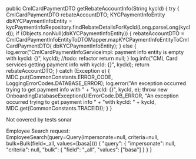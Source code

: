 public CmlCardPaymentDTO getRebateAccountInfo(String kycId) {
        try {
            CmlCardPaymentDTO rebateAccountDTO;
            KYCPaymentInfoEntity dbKYCPaymentInfoEntity =
                    kycPaymentInfoRepository.findRebateDetailsForKycId(Long.parseLong(kycId));
            if (Objects.nonNull(dbKYCPaymentInfoEntity)) {
                rebateAccountDTO =
                        CmlCardPaymentInfoEntityToDTOMapper.mapKYCPaymentInfoEntityToCmlCardPaymentDTO(
                                dbKYCPaymentInfoEntity);
            } else {
                log.error("CmlCardPaymentInfoServiceImpl: payment info entity is empty with kycId: {}",
                        kycId);
                //todo: refactor
                return null;
            }
            log.info("CML Card services getting payment info with kycId: {}", kycId);
            return rebateAccountDTO;
        } catch (Exception e) {
            MDC.put(CommonConstants.ERROR_CODE, LoggingErrorCodes.DATABASE_ERROR);
            log.error("An exception occurred trying to get payment info with "
                            + "kycId: {}",
                    kycId, e);
            throw new OnboardingDatabaseException(UIErrorCode.DB_ERROR,
                    "An exception occurred trying to get payment info "
                            + "with kycId: "
                            + kycId, MDC.get(CommonConstants.TRACEID));
        }
    }


Not covered by tests sonar

Employee Search request: EmployeeSearch(query=Query(impersonate=null, criteria=null, bulk=Bulk(field=_all, values=[basa])))
{
  "query": {
    "impersonate": null,
    "criteria": null,
    "bulk": {
      "field": "_all",
      "values": ["basa"]
    }
  }
}
